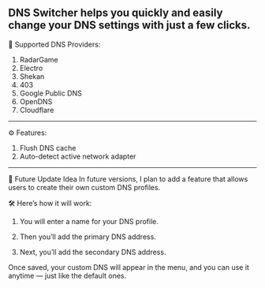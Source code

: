 DNS Switcher helps you quickly and easily change your DNS settings with just a few clicks.
---
🔧 Supported DNS Providers:
1. RadarGame
2. Electro
3. Shekan
4. 403
5. Google Public DNS
6. OpenDNS
7. Cloudflare
---
⚙️ Features:
1. Flush DNS cache
2. Auto-detect active network adapter
---
🔮 Future Update Idea
In future versions, I plan to add a feature that allows users to create their own custom DNS profiles.

🛠️ Here’s how it will work:

1. You will enter a name for your DNS profile.

2. Then you’ll add the primary DNS address.

3. Next, you’ll add the secondary DNS address.

Once saved, your custom DNS will appear in the menu, and you can use it anytime — just like the default ones.
